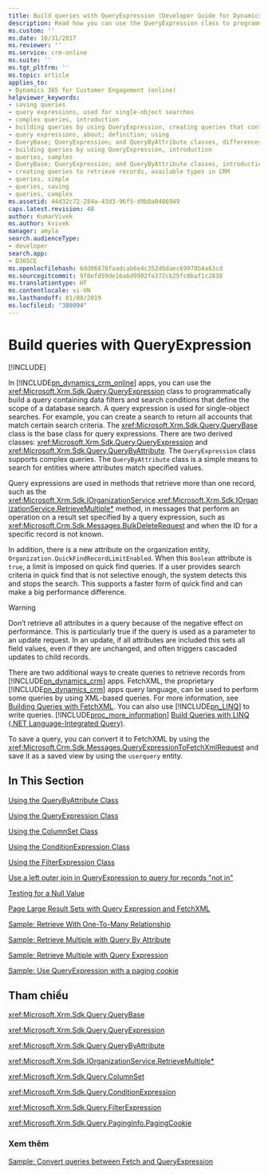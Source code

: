 ```yaml
---
title: Build queries with QueryExpression (Developer Guide for Dynamics 365 for Customer Engagement)| MicrosoftDocs
description: Read how you can use the QueryExpression class to programmatically build a query containing data filters and search conditions that define the scope of a database search
ms.custom: ''
ms.date: 10/31/2017
ms.reviewer: ''
ms.service: crm-online
ms.suite: ''
ms.tgt_pltfrm: ''
ms.topic: article
applies_to:
- Dynamics 365 for Customer Engagement (online)
helpviewer_keywords:
- saving queries
- query expressions, used for single-object searches
- complex queries, introduction
- building queries by using QueryExpression, creating queries that contain data filters and search conditions
- query expressions, about; definition; using
- QueryBase; QueryExpression; and QueryByAttribute classes, differences between
- building queries by using QueryExpression, introduction
- queries, samples
- QueryBase; QueryExpression; and QueryByAttribute classes, introduction to building queries
- creating queries to retrieve records, available types in CRM
- queries, simple
- queries, saving
- queries, complex
ms.assetid: 44d32c72-284a-43d3-96f5-d9b0a0486949
caps.latest.revision: 48
author: KumarVivek
ms.author: kvivek
manager: amyla
search.audienceType:
- developer
search.app:
- D365CE
ms.openlocfilehash: 6dd06870faadcab6e4c352d0daec69978b4a63cd
ms.sourcegitcommit: 9f0efd59de16a6d9902fa372cb25fc0baf1c2838
ms.translationtype: HT
ms.contentlocale: vi-VN
ms.lasthandoff: 01/08/2019
ms.locfileid: "388094"
---
```

# <a name="build-queries-with-queryexpression"></a>Build queries with QueryExpression

[!INCLUDE[](../../includes/cc_applies_to_update_9_0_0.md)]

In [!INCLUDE[pn_dynamics_crm_online](../../includes/pn-dynamics-crm-online.md)] apps, you can use the <xref:Microsoft.Xrm.Sdk.Query.QueryExpression> class to programmatically build a query containing data filters and search conditions that define the scope of a database search. A query expression is used for single-object searches. For example, you can create a search to return all accounts that match certain search criteria. The <xref:Microsoft.Xrm.Sdk.Query.QueryBase> class is the base class for query expressions. There are two derived classes: <xref:Microsoft.Xrm.Sdk.Query.QueryExpression> and <xref:Microsoft.Xrm.Sdk.Query.QueryByAttribute>. The `QueryExpression` class supports complex queries. The `QueryByAttribute` class is a simple means to search for entities where attributes match specified values.  
  
 Query expressions are used in methods that retrieve more than one record, such as the <xref:Microsoft.Xrm.Sdk.IOrganizationService>.<xref:Microsoft.Xrm.Sdk.IOrganizationService.RetrieveMultiple*> method, in messages that perform an operation on a result set specified by a query expression, such as <xref:Microsoft.Crm.Sdk.Messages.BulkDeleteRequest> and when the ID for a specific record is not known.  
  
 In addition, there is a new attribute on the organization entity, `Organization.QuickFindRecordLimitEnabled`. When this `Boolean` attribute is `true`, a limit is imposed on quick find queries. If a user provides search criteria in quick find that is not selective enough, the system detects this and stops the search. This supports a faster form of quick find and can make a big performance difference.  
  
> [!WARNING]
>  Don’t retrieve all attributes in a query because of the negative effect on performance. This is particularly true if the query is used as a parameter to an update request. In an update, if all attributes are included this sets all field values, even if they are unchanged, and often triggers cascaded updates to child records.  
  
 There are two additional ways to create queries to retrieve records from [!INCLUDE[pn_dynamics_crm](../../includes/pn-dynamics-crm.md)] apps. FetchXML, the proprietary [!INCLUDE[pn_dynamics_crm](../../includes/pn-dynamics-crm.md)] apps query language, can be used to perform some queries by using XML-based queries. For more information, see [Building Queries with FetchXML](build-queries-fetchxml.md). You can also use [!INCLUDE[pn_LINQ](../../includes/pn-linq.md)] to write queries. [!INCLUDE[proc_more_information](../../includes/proc-more-information.md)] [Build Queries with LINQ (.NET Language-Integrated Query)](build-queries-with-linq-net-language-integrated-query.md).  
  
 To save a query, you can convert it to FetchXML by using the <xref:Microsoft.Crm.Sdk.Messages.QueryExpressionToFetchXmlRequest> and save it as a saved view by using the `userquery` entity.  
  
## <a name="in-this-section"></a>In This Section  
 [Using the QueryByAttribute Class](use-querybyattribute-class.md)  
  
 [Using the QueryExpression Class](use-queryexpression-class.md)  
  
 [Using the ColumnSet Class](use-the-columnset-class.md)  
  
 [Using the ConditionExpression Class](use-conditionexpression-class.md)  
  
 [Using the FilterExpression Class](use-filterexpression-class.md)  
  
 [Use a left outer join in QueryExpression to query for records "not in"](use-left-outer-join-queryexpression-query-records-not-in.md)  
  
 [Testing for a Null Value](test-null-value.md)  
  
 [Page Large Result Sets with Query Expression and FetchXML](page-large-result-sets-with-queryexpression.md)  
  
 [Sample: Retrieve With One-To-Many Relationship](sample-retrieve-with-one-to-many-relationship.md)  
  
 [Sample: Retrieve Multiple with Query By Attribute](sample-retrieve-multiple-querybyattribute-class.md)  
  
 [Sample: Retrieve Multiple with Query Expression](sample-retrieve-multiple-queryexpression-class.md)  
  
 [Sample: Use QueryExpression with a paging cookie](sample-use-queryexpression-with-a-paging-cookie.md)  
  
## <a name="reference"></a>Tham chiếu  
 <xref:Microsoft.Xrm.Sdk.Query.QueryBase>  
  
 <xref:Microsoft.Xrm.Sdk.Query.QueryExpression>  
  
 <xref:Microsoft.Xrm.Sdk.Query.QueryByAttribute>  
  
 <xref:Microsoft.Xrm.Sdk.IOrganizationService.RetrieveMultiple*>  
  
 <xref:Microsoft.Xrm.Sdk.Query.ColumnSet>  
  
 <xref:Microsoft.Xrm.Sdk.Query.ConditionExpression>  
  
 <xref:Microsoft.Xrm.Sdk.Query.FilterExpression>  
  
 <xref:Microsoft.Xrm.Sdk.Query.PagingInfo.PagingCookie>  
  
### <a name="see-also"></a>Xem thêm  
 [Sample: Convert queries between Fetch and QueryExpression](sample-convert-queries-fetch-queryexpression.md)

